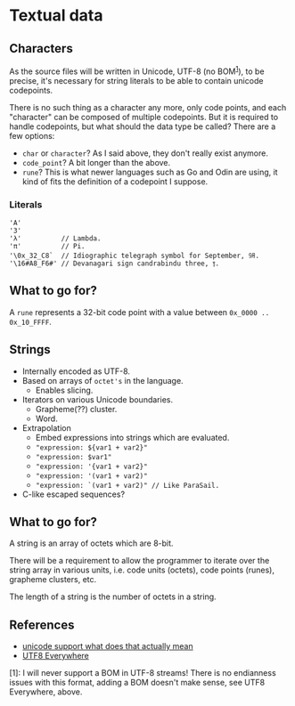 # Textual data

## Characters

As the source files will be written in Unicode, UTF-8 (no BOM<sup>[1](#bom-note)</sup>), to be precise, it's necessary for string literals to be able to contain unicode codepoints.

There is no such thing as a character any more, only code points, and each "character" can be composed of multiple codepoints. But it is required to handle codepoints, but what should the data type be called? There are a few options:

* ```char``` or ```character```? As I said above, they don't really exist anymore.
* ```code_point```? A bit longer than the above.
* ```rune```? This is what newer languages such as Go and Odin are using, it kind of fits the definition of a codepoint I suppose.

### Literals

```exp
'A'
'3'
'λ'          // Lambda.
'π'          // Pi.
'\0x_32_C8`  // Idiographic telegraph symbol for September, ㋈.
'\16#A8_F6#' // Devanagari sign candrabindu three, ꣶ.
```

## What to go for?

A ```rune``` represents a 32-bit code point with a value between ```0x_0000 .. 0x_10_FFFF```.

## Strings

* Internally encoded as UTF-8.
* Based on arrays of ```octet's``` in the language.
  * Enables slicing.
* Iterators on various Unicode boundaries.
  * Grapheme(??) cluster.
  * Word.
* Extrapolation
  * Embed expressions into strings which are evaluated.
  * ```"expression: ${var1 + var2}"```
  * ```"expression: $var1"```
  * ```"expression: '{var1 + var2}"```
  * ```"expression: '(var1 + var2)"```
  * ```"expression: `(var1 + var2)" // Like ParaSail.```
* C-like escaped sequences?

## What to go for?

A string is an array of octets which are 8-bit.

There will be a requirement to allow the programmer to iterate over the string array in various units, i.e. code units (octets), code points (runes), grapheme clusters, etc.

The length of a string is the number of octets in a string.

## References

* [unicode support what does that actually mean](https://boyter.org/posts/unicode-support-what-does-that-actually-mean)
* [UTF8 Everywhere](http://utf8everywhere.org)

<a name="bom-note">[1]</a>: I will never support a BOM in UTF-8 streams! There is no endianness issues with this format, adding a BOM doesn't make sense, see UTF8 Everywhere, above.
